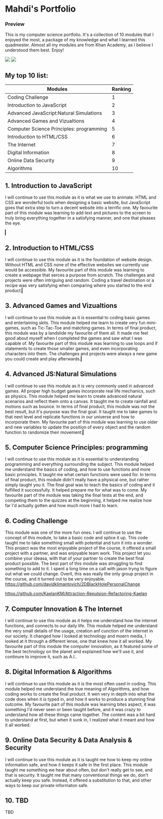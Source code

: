 <!DOCTYPE html>

# Mahdi's Portfolio #

### Preview ###
This is my computer science portfolio. It's a collection of 10 modules that I enjoyed the most, a package of my knowledge and what I learned this quadmester. Almost all my modules are from Khan Academy, as I believe I understood them best. Enjoy!

<img id="khan" src="https://support.khanacademy.org/hc/user_images/bxdMcLh5-h7PkoXFEWUb2Q.png">
<img id="JS" src="https://upload.wikimedia.org/wikipedia/commons/thumb/6/6a/JavaScript-logo.png/480px-JavaScript-logo.png">

## My top 10 list: ##
  
Modules  | Ranking
------------- | -------------
Coding Challenge  | 1
Introduction to JavaScript  | 2
Advanced JavaScript:Natural Simulations  | 3
Advanced Games and Vizualtions  | 4
Computer Science Principles: programming  | 5
Introduction to HTML/CSS  | 6
The Internet  | 7
Digital Information  | 8
Online Data Security  | 9
Algorithms  | 10

## 1. Introduction to JavaScript ##
  
I will continue to use this module as it is what we use to animate. HTML and CSS are wonderful tools when designing a basic website, but JavaScript goes that extra step to turn a decent website into a terrific one. My favourite part of this module was learning to add text and pictures to the screen to truly bring everything together in a satisfying manner, and one that pleases the eye. 

<canvas id="myCanvas" width="600" height="400" style="border:1px solid #000000;">
  <script>
background(186, 145, 20); // wooden table
ellipse(200, 200, 350, 350); // plate
ellipse(200, 200, 300, 300); 

fill(135, 24, 24);//sausage
ellipse(200, 200, 30, 300);

//Colour
fill(245, 230, 24);
//Potatoe
ellipse(150, 100,60, 60); 

//Colour
stroke(71, 31, 30);
//cracker
rect(200, 250,60, 60); 

//Colour
fill(255, 0, 0);
//Pepperoni
ellipse(250, 100,60, 60); 

//Colour
fill(245, 245, 240);
//Napkin
triangle(100, 100,60, 60, 10, 100); 

//Colour
fill(206, 219, 90);
//Biscuit
ellipse(100, 200,90, 90); 

//Colour
stroke(183, 217, 31);
//New Dorito flavour
rect(270, 190,60, 60);  
</script>
</canvas>



## 2. Introduction to HTML/CSS ##
I will continue to use this module as it is the foundation of website design. Without HTML and CSS none of the effective websites we currently use would be accessible. My favourite part of this module was learning to create a webpage that serces a purpose from scratch. The challenges and projects were often intriguing and random. Coding a travel destination or a recipe was very satisfying when comparing where you started to the end product.
<canvas id="myCanvas2" width="600" height="400" style="border:1px solid #000000;">
  <script>
<!DOCTYPE html>
<html>
    <head>
        <meta charset="utf-8">
        <title>Mahdi Bouakline</title>
        <style>
        body{
            background-color: yellow;
            /*color: lightcoral;*/
            font-family: cursive;
        }
        .title{
            text-align: center;
            color:blue;
            
   }
        #dont{
            color:red;
            font-weight: bold;
            font-style: italic;
        }
        #list{
            color:black;
            float:left;
            border: outset crimson 2px;
            width:30%;
            margin-left:20px;
        }
        #hopper{
            position: absolute;
            width:50px;
            right: 25px;
        }
             #scrolldown{
            color:black;
            float:right;
            background-color:Green;
            width:55%;
            margin:auto;
            height:170px;
            overflow: auto;
            padding-left: 15px;
            padding-right:15px;
            margin-right:15px;
            text-indent: 25px;
            z-index:2;
        }
        #random-leaf{
            float:right;
            position:relative;
   text-align:left;
   padding-top:30px;
   width:100px;
   z-index: 5;
   /*margin-top:10px;*/
   }
   #welcome{
   position:absolute;
   top: 2px;
   left:5%;
   }
   </style>
   </head>
   <body>
   <img id="hopper" src="https://www.kasandbox.org/programming-images/avatars/leaf-green.png">
     
   <h1 class="title">Mahdi Bouakline</h1>
   <h2 class="title"> Cool Party </h2>
        
   <div id="list">
        
   <p class = "title">What to<span id="dont"> Get</span>:</p>
   <ul>
   <li>You</li>
   <li>Chips</li>
   <li>Cookies</li>
   <li>Your best friend</li>

            
   </ul> </div>
   <div id="scrolldown">
   <h3 class = "title">
   My Party?
   </h3>
   <p id="excuse">
   Super cool. whole computer science class is invited. 
   </p>
            
            
   </div>

   <a > <img id = "welcome" src="https://www.kasandbox.org/programming-images/avatars/duskpin-ultimate.png"></a>
        
        
 </body>
</html>
</script>
</canvas>

 
## 3. Advanced Games and Vizualtions ##
I will continue to use this module as it is essential to coding basic games and entertaining skits. This module helped me learn to create very fun mini-games, such as Tic-Tac-Toe and matching games. In terms of final product, this module was by a landslide my favourite of them all. It made me feel good about myself when I completed the games and saw what I was capable of. My favourite part of this module was learning to use loops and if statements to create those smaller games, and even incorporating characters into them. The challenges and projects were always a new game you could create and play afterwards.
<canvas id="myCanvas3" width="600" height="400" style="border:1px solid #000000;">
  <script>
//I used the numTries variable from free code camp, the idea to have a counter was from there. Some of the rnadom functions were from fcc
//Lining up tiles
var Tile = function(x, y, face) {
this.x = x;
this.y = y;
this.face = face;
this.width = 70;

};

//The tiles while they're face down
Tile.prototype.drawFaceDown = function() {
    fill(214, 247, 202);
strokeWeight(2);
rect(this.x, this.y, this.width, this.width, 10);
image(getImage('avatars/leaf-green'), this.x, this.y, this.width, this.width);
this.isFaceUp = false;
};

//Outputting rectangle and image
Tile.prototype.drawFaceUp = function() {
fill(214, 247, 202);
strokeWeight(2);
rect(this.x, this.y, this.width, this.width, 10);
image(this.face, this.x, this.y, this.width, this.width);
this.isFaceUp = true;
};

Tile.prototype.isUnderMouse = function(x, y) {
    return x >= this.x && x <= this.x + this.width  &&
y >= this.y && y <= this.y + this.width;
};

var NUM_COLS = 5;
var NUM_ROWS = 4;

// Declaring an array

var faces = [
getImage('avatars/leafers-seed'),
getImage('avatars/leafers-seedling'),
    getImage('avatars/leafers-sapling'),
getImage('avatars/leafers-tree'),
getImage('avatars/leafers-ultimate'),
getImage('avatars/marcimus'),
    getImage('avatars/mr-pants'),
getImage('avatars/mr-pink'),
getImage('avatars/old-spice-man'),
getImage('avatars/robot_female_1')
];

// An array with 2 and randomizing it

var possibleFaces = faces.slice(0);
var selected = [];
for (var i = 0; i < (NUM_COLS * NUM_ROWS) / 2; i++) {


var randomInd = floor(random(possibleFaces.length));
var face = possibleFaces[randomInd];

selected.push(face);
selected.push(face);

// Remove from array
possibleFaces.splice(randomInd, 1);
}

// Random array
selected.sort(function() {
return 0.5 - Math.random();
});

// Create the tiles
var tiles = [];
for (var i = 0; i < NUM_COLS; i++) {
for (var j = 0; j < NUM_ROWS; j++) {
tiles.push(new Tile(i * 78 + 10, j * 78 + 40, selected.pop()));
}
}

background(255, 255, 255);

// Now flip them
for (var i = 0; i < tiles.length; i++) {
tiles[i].drawFaceDown();
}

var flippedTiles = [];
var delayStartFC = null;
var numTries = 0;

//If statements to verify that they do or don't match
mouseClicked = function() {
for (var i = 0; i < tiles.length; i++) {
if (tiles[i].isUnderMouse(mouseX, mouseY)) {
if (flippedTiles.length < 2 && !tiles[i].isFaceUp) {
tiles[i].drawFaceUp();
flippedTiles.push(tiles[i]);
if (flippedTiles.length === 2) {
numTries++;
if (flippedTiles[0].face === flippedTiles[1].face) {
flippedTiles[0].isMatch = true;
flippedTiles[1].isMatch = true;
}
delayStartFC = frameCount;
loop();
}
}
}
}
//Outputting message if they are all found with the amount of tries declared with a variable called numTries
var
foundAllMatches = true;
for (var i = 0; i < tiles.length; i++) {
foundAllMatches = foundAllMatches && tiles[i].isMatch;
}
if (foundAllMatches) {
fill(0, 0, 0);
textSize(20);
text('It took you ' + numTries + ' tries!', 20, 375);
}
};

//Ending loop if there's no more unflipped tiles left
draw = function() {
if (delayStartFC && (frameCount - delayStartFC) > 30) {
for (var i = 0; i < tiles.length; i++) {
if (!tiles[i].isMatch) {
tiles[i].drawFaceDown();
}
}
flippedTiles = [];
delayStartFC = null;
noLoop();
}
};  
</script>
</canvas>


## 4. Advanced JS:Natural Simulations ##
I will continue to use this module as it is very commonly used in advanced games. All proper high budget games incorporate real life mechanics, such as physics. This module helped me learn to create advanced natural scenarios and reflect them onto a canvas. It taught me to create rainfall and motions such as bounce. In terms of final product, this module was not the best result, but it's purpose was the final goal. It taught me to take games to that next level and replicate functions in our universe and how to incorporate them. My favourite part of this module was learning to use older and new variables to update the position of every object and the random function to randomize their movement. 
<canvas id="myCanvas4" width="600" height="400" style="border:1px solid #000000;">
  <script>
//Used modules from free code camp
//radians instead of degrees as instructed by free code camp
angleMode = "radians";

//defining the properties of the flower
var Flower = function(){
    this.position = new PVector(width/2, height-100);
    this.mass = 40;
};

//displaying the Flower
Flower.prototype.display = function(){
    //four pedals
    fill(225, 255, 0);
    ellipse(this.position.x+13, this.position.y-89, 16, 16);
    ellipse(this.position.x, this.position.y-102, 16, 16);
    ellipse(this.position.x, this.position.y-76, 16, 16);
    ellipse(this.position.x-10, this.position.y-89, 16, 16);
    //center of flower
    fill(8, 8, 8);
    ellipse(this.position.x, this.position.y-89, 10, 10);
    //flower stem
    stroke(9, 235, 62);
    strokeWeight(4);
    line(this.position.x, this.position.y+100, this.position.x, this.position.y-65);
};

//defining particles
var Particle = function(position){
    this.acceleration = new PVector(0, 0.05);
    this.velocity = new PVector(random(-1, 1), random(-1, 0));
    this.position = position.get();
    this.timeToLive = 250;
};
Particle.prototype.run = function() {
    this.update();
    this.display();
};

//changing velocity and acceleration
Particle.prototype.update = function(){
    this.velocity.add(this.acceleration);
    this.position.add(this.velocity);
    //decreasing time to live by 2 so that it disappears around the time it reaches the ground
    this.lifeT -= 2;
};

//displaying particles
Particle.prototype.display = function() {
    noStroke();
    fill(156, 237, 255, this.timeToLive);
    ellipse(this.position.x, this.position.y, 12, 12);
};

//determining if particle is dead 
Particle.prototype.isDead = function() {
    if (this.timeToLive < 0) {
        return true;
    } else {
        return false;
    }
};
var Water = function(position){
    Particle.call(this, position);
};
Water.prototype = Object.create(Particle.prototype);
Water.constructor = Water;

//Rainfall
Water.prototype.display = function(){
    noStroke();
    fill(5, 26, 255);
    ellipse(this.position.x, this.position.y, 5, 5);
};

var ParticleSystem = function(position) {
    this.origin = position.get();
    this.particles = [];
};

//adding new particles
ParticleSystem.prototype.addParticle = function() {
    //always adding water praticles
    this.particles.push(new Water(this.origin));
};
ParticleSystem.prototype.run = function() {
    for (var i = this.particles.length-1; i >= 0; i--) {
            for (var i = this.particles.length-1; i >= 0; i--)    {
            var p = this.particles[i];
            p.run();
            //removing dead particles
            if (p.isDead()) {
                this.particles.splice(i, 1);
            }
        }
  }
        
};

//creating array of particleSystem
var particleSystem  = [];
//variable for the x value of the particle origin
var w = 25;
//adding new particle systems to the array
for (var i = 0; i < 4; i++){
        particleSystem.push(new ParticleSystem (new PVector(w, 0)));
        //increasing x value of origin
        w = w+100;
    }

//insect properties
var insect = function() {
    this.a = 0;
    this.angVelocity = 0;
    this.angle = new PVector();
    this.velocity = new PVector(random(-0.05, 0.05), random(-0.05, 0.05));
    this.amplitude = new PVector(random(20, width/2), random(20, width/2));
    this.position = new PVector(0, 0);
};

//oscillating the insects
insect.prototype.oscillate = function() {
    this.angle.add(this.velocity);
    this.position.set(
                sin(this.angle.x) * this.amplitude.x,
                sin(this.angle.y) * this.amplitude.y);
    var distance = this.position.mag();
    this.angVelocity += distance / 1000000;
    this.angVelocity = constrain(this.angVelocity, 0, 0.1);
    this.a += this.angVelocity;
};

//displaying the insects
insect.prototype.display = function() {
    pushMatrix();
    translate(width/2, height/2);
    stroke(20, 1, 1);
    strokeWeight(4);
    imageMode(CENTER);
    translate(this.position.x, this.position.y);
    rotate(this.a);
    //bee
    stroke(0, 0, 0);
    strokeWeight(2);
    fill(0, 0, 0);
    //head
    ellipse(-28, 0, 20, 20);
    fill(255, 255, 0);
    //body
    ellipse(0, 0, 48, 48);
    fill(0, 0, 0);
    popMatrix();
};

//new flower variable 
var flower = new Flower();

//declaring array for new insects
var bug = [];
//randomizing insects
for (var i = 0; i < 2; i++) {
    bug[i] = new insect(random(0.1, 2), random(width), random(height));
}

draw = function() {
    
   //sky
   background(56, 62, 64);
    
   //looping through array of particle systems 
   for (var i = 0; i < particleSystem.length; i++){
        particleSystem[i].addParticle();
        particleSystem[i].run();
        
   }
    
   //sun 
   fill(255, 247, 0);
    ellipse(279, 18, 158, 100);
    
   //clouds
    fill(87, 82, 82);
    noStroke();
    ellipse(66, 18, 158, 137);
    ellipse(181, 18, 100, 107);
    ellipse(351, 18, 158, 120);

   //dying tree
    fill(41, 29, 2);
    rect(0, 340, 150, 50);
    //grass
    fill(32, 74, 0);
    rect(0, 370, 400, 100);
    
   //dead bee
    stroke(0, 0, 0);
    strokeWeight(2);
    fill(0, 0, 0);
    //head
    ellipse(350, 380, 20, 20);
    fill(255, 255, 0);
    //body
    ellipse(380, 380, 48, 48);
    fill(0, 0, 0);
    
   //looping through all the bugs and displaying and oscillating them
    for (var i = 0; i < bug.length; i++){
        bug[i].display();
        bug[i].oscillate();
    }
    
   //displaying flower
    flower.display();
};

</script>
</canvas>


## 5. Computer Science Principles: programming ##
I will continue to use this module as it is essential to understanding programming and everything surrounding the subject. This module helped me understand the basics of coding, and how to use functions and more basic principles. It taught me what certain functions were used for. In terms of final product, this module didn't really have a physical one, but rather simply taught you it. The final goal was to teach the basics of coding and it fulfilled it successfully. It helped prepare me for what was to come. My favourite part of the module was taking the final tests at the end, and competing them to the quizzes at the beginning, it helped me realize how far I'd actually gotten and how much more I had to learn.   

  
## 6. Coding Challenge ##
This module was one of the more fun ones. I will continue to use the concept of this module, to take a basic code and splice it up. This code taught me to take something small with potential and turn it into a wonder. This project was the most enjoyable project of the course, it offered a small project with a partner, and was enjoyable team work. This project let you combine your ideasa, with that of your partner to create the best final product possible. The best part of this module was struggling to find something to add to it. I spent a long time on a call with jason tryng to figure out what we could change. Overll, this was really the only group project in the course, and it turned out to be very enjoyable.
  https://github.com/davidklimantovich/2DBlackHolePersonalChange

https://github.com/KaelanKM/Attraction-Repulsion-Refactoring-Kaelan


  
## 7. Computer Innovation & The Internet ##
I will continue to use this module as it helps me understand how the internet functions, and connects to our daily life. This module helped me understand the very small details of the usage, creation anf cunction of the internet in our society. It changed how I looked at technology and moern media, I looked at it through a different lense, one that knew how it all worked. My favourite part of this module the computer innovation, as it featured some of the best technology on the planet and explained how we'll use it, and continure to improve it, such as A.I..     



## 8. Digital Information & Algorithms ##
I will continue to use this module as it is the most often used in coding. This module helped me understand the true meaning of Algorithms, and how coding works to create the final product. It wen very in depth into what the code does when it is typed in, and how it works to produce a stunning final outcome. My favourite part of this module was learning bites aspect, it was something I'd never seen or been taught before, and it was crazy to understand how all these things came together. The content was a bit hard to understand at first, but when it sunk in, I realized what it meant and how it all worked.   


  
## 9. Online Data Security & Data Analysis & Security ##
I will continue to use this module as it is taught me how to keep my online information safe, and how it keeps it safe in the first place. This module taught me something we hear about often, but don't really get to see, and that is security. It taught me that many conventional things we do, don't actually keep you safe. Instead, it offered a substitution to that, and other ways to keep our private informaton safe.



## 10. TBD ##
TBD
